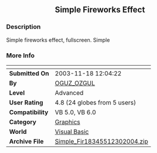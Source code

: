 ﻿<div align="center">

## Simple Fireworks Effect


</div>

### Description

Simple fireworks effect, fullscreen. Simple
 
### More Info
 


<span>             |<span>
---                |---
**Submitted On**   |2003-11-18 12:04:22
**By**             |[OGUZ\_OZGUL](https://github.com/Planet-Source-Code/PSCIndex/blob/master/ByAuthor/oguz-ozgul.md)
**Level**          |Advanced
**User Rating**    |4.8 (24 globes from 5 users)
**Compatibility**  |VB 5\.0, VB 6\.0
**Category**       |[Graphics](https://github.com/Planet-Source-Code/PSCIndex/blob/master/ByCategory/graphics__1-46.md)
**World**          |[Visual Basic](https://github.com/Planet-Source-Code/PSCIndex/blob/master/ByWorld/visual-basic.md)
**Archive File**   |[Simple\_Fir18345512302004\.zip](https://github.com/Planet-Source-Code/oguz-ozgul-simple-fireworks-effect__1-57995/archive/master.zip)









